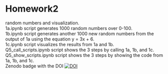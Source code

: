 # Homework2
random numbers and visualization.  
1a.ipynb script generates 1000 random numbers over 0-100.  
1b.ipynb script generates another 1000 new random numbers from the output of 1a using the equation y = 3x + 6.  
1c.ipynb script visualizes the results from 1a and 1b.  
Q5_call_scripts.ipynb script shows the 3 steps by calling 1a, 1b, and 1c.  
Q5_show_scripts.ipynb script shows the 3 steps by showing the code from 1a, 1b, and 1c.  
Zenodo badge with the DOI [![DOI](https://zenodo.org/badge/298488549.svg)](https://zenodo.org/badge/latestdoi/298488549)

